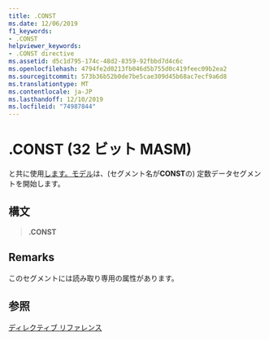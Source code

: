 ```yaml
---
title: .CONST
ms.date: 12/06/2019
f1_keywords:
- .CONST
helpviewer_keywords:
- .CONST directive
ms.assetid: d5c1d795-174c-48d2-8359-92fbbd7d4c6c
ms.openlocfilehash: 4794fe2d0213fb046d5b755d0c419feec09b2ea2
ms.sourcegitcommit: 573b36b52b0de7be5cae309d45b68ac7ecf9a6d8
ms.translationtype: MT
ms.contentlocale: ja-JP
ms.lasthandoff: 12/10/2019
ms.locfileid: "74987844"
---
```

# <a name="const-32-bit-masm"></a>.CONST (32 ビット MASM)

と共に使用[します。モデル](../../assembler/masm/dot-model.md)は、(セグメント名が**CONST**の) 定数データセグメントを開始します。

## <a name="syntax"></a>構文

> **.CONST**

## <a name="remarks"></a>Remarks

このセグメントには読み取り専用の属性があります。

## <a name="see-also"></a>参照

[ディレクティブ リファレンス](../../assembler/masm/directives-reference.md)
